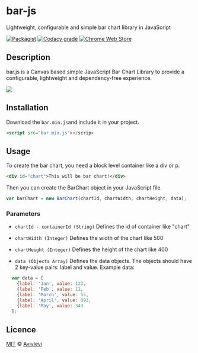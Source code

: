 # bar-js
Lightweight, configurable and simple bar chart library in JavaScript

[![Packagist](https://img.shields.io/packagist/l/doctrine/orm.svg)]()
[![Codacy grade](https://img.shields.io/codacy/grade/e27821fb6289410b8f58338c7e0bc686.svg)]()
[![Chrome Web Store](https://img.shields.io/chrome-web-store/stars/nimelepbpejjlbmoobocpfnjhihnpked.svg)]()


## Description
bar.js is a Canvas based simple JavaScript Bar Chart Library to provide a configurable, lightweight and dependency-free experience.

![](https://github.com/avivlevi/bar-js/raw/master/bar.png)


## Installation
Download  the `bar.min.js`and include it in your project.

```html
<script src="bar.min.js"></scrip>
```

## Usage
To create the bar chart, you need a block level container like a div or p.

```html
<div id="chart">This will be bar chart!</div>
```
Then you can create the BarChart object in your JavaScript file.

```js
var barChart = new BarChart(chartId, chartWidth, chartHeight, data);
```

### Parameters
- `chartId - containerId (String)`
Defines the id of container like "chart"

- `chartWidth (Integer)`
Defines the width of the chart like 500

- `chartHeight (Integer)`
Defines the height of the chart like 400

- `data (Objects Array)`
Defines the data objects. The objects should have 2 key-value pairs: label and value. Example data: 

```js
  var data = [
    {label: 'Jan', value: 123,
    {label: 'Feb', value: 11,
    {label: 'March', value: 55,
    {label: 'April', value: 893,
    {label: 'May', value: 343
  ];
```

## Licence
[MIT](LICENCE.md) © [Avivlevi](https://github.com/avivlevi)





